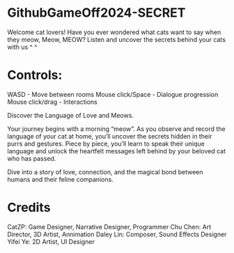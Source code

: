 # GithubGameOff2024-SECRET

Welcome cat lovers! 
Have you ever wondered what cats want to say when they meow, Meow, MEOW?
Listen and uncover the secrets behind your cats with us ^ ^

# Controls:
WASD - Move between rooms
Mouse click/Space - Dialogue progression
Mouse click/drag - Interactions

Discover the Language of Love and Meows.

Your journey begins with a morning “meow”.  As you observe and record the language of your cat at home, you’ll uncover the secrets hidden in their purrs and gestures. Piece by piece, you’ll learn to speak their unique language and unlock the heartfelt messages left behind by your beloved cat who has passed.

Dive into a story of love, connection, and the magical bond between humans and their feline companions. 

# Credits
CatZP: Game Designer, Narrative Designer, Programmer
Chu Chen: Art Director, 3D Artist, Annimation
Daley Lin: Composer, Sound Effects Designer
Yifei Ye: 2D Artist, UI Designer
